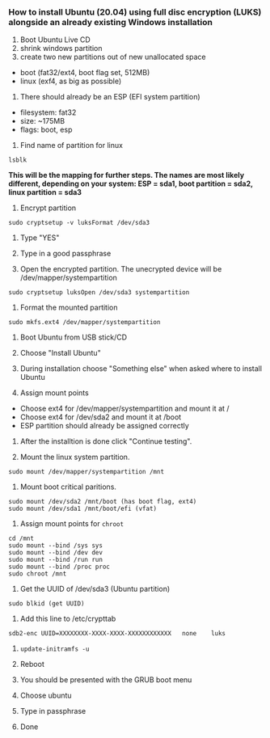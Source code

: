 ### How to install Ubuntu (20.04) using full disc encryption (LUKS) alongside an already existing Windows installation

1. Boot Ubuntu Live CD
1. shrink windows partition
1. create two new partitions out of new unallocated space
  - boot (fat32/ext4, boot flag set, 512MB)
  - linux (exf4, as big as possible)


1. There should already be an ESP (EFI system partition)
  - filesystem: fat32
  - size: ~175MB
  - flags: boot, esp

1. Find name of partition for linux
```
lsblk
```
  **This will be the mapping for further steps. The names are most likely different, depending on your system: ESP = sda1, boot partition = sda2, linux partition = sda3**

1. Encrypt partition
```
sudo cryptsetup -v luksFormat /dev/sda3
```

1. Type "YES"

1. Type in a good passphrase

1. Open the encrypted partition. The unecrypted device will be /dev/mapper/systempartition
```
sudo cryptsetup luksOpen /dev/sda3 systempartition
```

1. Format the mounted partition
```
sudo mkfs.ext4 /dev/mapper/systempartition
```

1. Boot Ubuntu from USB stick/CD
1. Choose "Install Ubuntu"
1. During installation choose "Something else" when asked where to install Ubuntu

1. Assign mount points
  - Choose ext4 for /dev/mapper/systempartition and mount it at /
  - Choose ext4 for /dev/sda2 and mount it at /boot
  - ESP partition should already be assigned correctly

1. After the installtion is done click "Continue testing".

1. Mount the linux system partition.
```
sudo mount /dev/mapper/systempartition /mnt
```

1. Mount boot critical paritions.
```
sudo mount /dev/sda2 /mnt/boot (has boot flag, ext4)
sudo mount /dev/sda1 /mnt/boot/efi (vfat)
```

1. Assign mount points for ```chroot```
```
cd /mnt
sudo mount --bind /sys sys
sudo mount --bind /dev dev
sudo mount --bind /run run
sudo mount --bind /proc proc
sudo chroot /mnt
```

1. Get the UUID of /dev/sda3 (Ubuntu partition)
```
sudo blkid (get UUID)
```
1. Add this line to /etc/crypttab
```
sdb2-enc UUID=XXXXXXXX-XXXX-XXXX-XXXXXXXXXXXX	none	luks
```

1. ```update-initramfs -u```

1. Reboot

1. You should be presented with the GRUB boot menu

1. Choose ubuntu

1. Type in passphrase

1. Done
